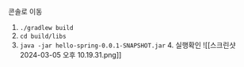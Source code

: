 콘솔로 이동

1. `./gradlew build`  
2. `cd build/libs`  
3. `java -jar hello-spring-0.0.1-SNAPSHOT.jar` 4. 실행확인
![[스크린샷 2024-03-05 오후 10.19.31.png]]
